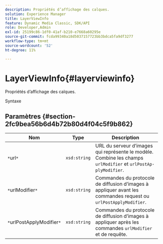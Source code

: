 ```yaml
---
description: Propriétés d’affichage des calques.
solution: Experience Manager
title: LayerViewInfo
feature: Dynamic Media Classic, SDK/API
role: Developer,Admin
exl-id: 25199c86-1df0-41af-b210-e7668a60295e
source-git-commit: fcda99340a18d5037157723bb3bdca5fa9df3277
workflow-type: tm+mt
source-wordcount: '52'
ht-degree: 11%

---
```


# LayerViewInfo{#layerviewinfo}

Propriétés d’affichage des calques.

Syntaxe

## Paramètres {#section-2fc9bea56b6d4b72b80d4f04c5f9b862}

| Nom | Type | Description |
|---|---|---|
| `*`url`*` | `xsd:string` | URL du serveur d’images qui représente le modèle. Combine les champs `urlModifier` et `urlPostAp- plyModifier`. |
| `*`urlModifier`*` | `xsd:string` | Commandes du protocole de diffusion d’images à appliquer avant les commandes request ou `urlPostApplyModifier`. |
| `*`urlPostApplyModifier`*` | `xsd:string` | Commandes du protocole de diffusion d’images à appliquer après les commandes `urlModifier` et de requête. |
